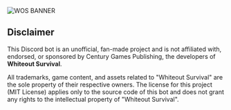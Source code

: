 ![WOS BANNER](https://cdn.discordapp.com/attachments/1417738874029084784/1417738933315571713/images_2.jpg?ex=68cb93c6&is=68ca4246&hm=0475f724b4e771f33c40d679c0c42c96f438c4b66bb397068f534ed1134531a1&)

## Disclaimer

This Discord bot is an unofficial, fan-made project and is not affiliated with, endorsed, or sponsored by Century Games Publishing, the developers of **Whiteout Survival**.

All trademarks, game content, and assets related to "Whiteout Survival" are the sole property of their respective owners. The license for this project (MIT License) applies only to the source code of this bot and does not grant any rights to the intellectual property of "Whiteout Survival".
